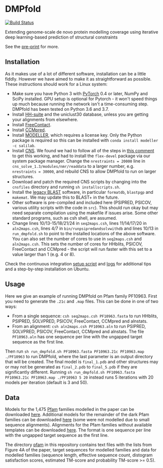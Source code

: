 # DMPfold

[![Build Status](https://travis-ci.org/psipred/DMPfold.svg?branch=master)](https://travis-ci.org/psipred/DMPfold)

Extending genome-scale de novo protein modelling coverage using iterative deep learning-based prediction of structural constraints

See the [pre-print](https://arxiv.org/abs/1811.12355) for more.

## Installation

As it makes use of a lot of different software, installation can be a little fiddly.
However we have aimed to make it as straightforward as possible.
These instructions should work for a Linux system:
- Make sure you have Python 3 with [PyTorch](https://pytorch.org) 0.4 or later, NumPy and SciPy installed. GPU setup is optional for Pytorch - it won't speed things up much because running the network isn't a time-consuming step. DMPfold has been tested on Python 3.6 and 3.7.
- Install [HH-suite](https://github.com/soedinglab/hh-suite) and the uniclust30 database, unless you are getting your alignments from elsewhere.
- Install [FreeContact](https://rostlab.org/owiki/index.php/FreeContact).
- Install [CCMpred](https://github.com/soedinglab/CCMpred).
- Install [MODELLER](https://salilab.org/modeller), which requires a license key. Only the Python package is required so this can be installed with `conda install modeller -c salilab`.
- Install [CNS](http://cns-online.org/v1.3). We found we had to follow all of the steps in [this comment](https://ask.bioexcel.eu/t/cns-errors-before-after-recompilation/54/14) to get this working, and had to install the `flex-devel` package via our system package manager. Change the `nrestraints = 20000` line in `cns_solve_1.3/modules/nmr/readdata` to a larger number, e.g. `nrestraints = 30000`, and rebuild CNS to allow DMPfold to run on larger structures.
- Download and patch the required CNS scripts by changing into the `cnsfiles` directory and running `sh installscripts.sh`.
- Install the [legacy BLAST](https://tinyurl.com/y57hq2wo) software, in particular `formatdb`, `blastpgp` and `makemat`. We may update this to BLAST+ in the future.
- Other software is pre-compiled and included here (PSIPRED, PSICOV, various utility scripts with the code in `src`). This should run okay but may need separate compilation using the makefile if issues arise. Some other standard programs, such as csh shell, are assumed.
- Change lines 10/13-15/18/21/24 in `seq2maps.csh`, lines 11/14/17/20 in `aln2maps.csh`, lines 4/7 in `bin/runpsipredandsolvwithdb` and lines 10/13 in `run_dmpfold.sh` to point to the installed locations of the above software. You can also set the number of cores to use in `seq2maps.csh` and `aln2maps.csh`. This sets the number of cores for HHblits, PSICOV, FreeContact and CCMpred - the script will run faster with this set to a value larger than 1 (e.g. 4 or 8).

Check the continuous integration [setup script](.travis.yml) and [logs](https://travis-ci.org/psipred/DMPfold) for additional tips and a step-by-step installation on Ubuntu.

## Usage

Here we give an example of running DMPfold on Pfam family PF10963.
First you need to generate the `.21c` and `.map` files.
This can be done in one of two ways:
- From a single sequence: `csh seq2maps.csh PF10963.fasta` to run HHblits, PSIPRED, SOLVPRED, PSICOV, FreeContact, CCMpred and alnstats.
- From an alignment: `csh aln2maps.csh PF10963.aln` to run PSIPRED, SOLVPRED, PSICOV, FreeContact, CCMpred and alnstats. The file `PF10963.aln` has one sequence per line with the ungapped target sequence as the first line.

Then run `sh run_dmpfold.sh PF10963.fasta PF10963.21c PF10963.map ./PF10963` to run DMPfold, where the last parameter is an output directory that will be created.
The final model is `final_1.pdb` and other structures may or may not be generated as `final_2.pdb` to `final_5.pdb` if they are significantly different.
Running `sh run_dmpfold.sh PF10963.fasta PF10963.21c PF10963.map ./PF10963 5 20` instead runs 5 iterations with 20 models per iteration (default is 3 and 50).

## Data

Models for the 1,475 [Pfam](http://pfam.xfam.org) families modelled in the paper can be downloaded [here](http://bioinf.cs.ucl.ac.uk/downloads/dmpfold/pfam_models.tgz).
Additional models for the remainder of the dark Pfam families can be downloaded [here](http://bioinf.cs.ucl.ac.uk/downloads/dmpfold/pfam_lowconf_models.tgz) (some were not modelled due to small sequence alignments).
Alignments for the Pfam families without available templates can be downloaded [here](http://bioinf.cs.ucl.ac.uk/downloads/dmpfold/pfam_alignments.tgz).
The format is one sequence per line with the ungapped target sequence as the first line.

The directory [pfam](pfam) in this repository contains text files with the lists from Figure 4A of the paper, target sequences for modelled families and data for modelled families (sequence length, effective sequence count, distogram satisfaction scores, estimated TM-score and probability TM-score >= 0.5).
